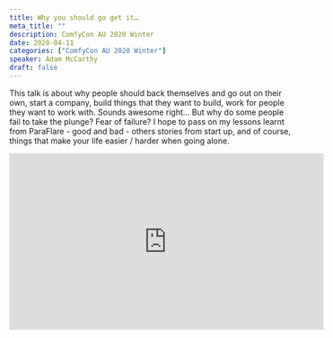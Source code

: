 ```yaml
---
title: Why you should go get it…
meta_title: ""
description: ComfyCon AU 2020 Winter
date: 2020-04-11
categories: ["ComfyCon AU 2020 Winter"]
speaker: Adam McCarthy
draft: false
---
```

This talk is about why people should back themselves and go out on their own, start a company, build things that they want to build, work for people they want to work with. Sounds awesome right...  But why do some people fail to take the plunge? Fear of failure?  I hope to pass on my lessons learnt from ParaFlare - good and bad - others stories from start up, and of course, things that make your life easier / harder when going alone.

<iframe width="560" height="315" src="https://www.youtube.com/embed/IU1rXu4iNyA?si=s6a8O3ryHMAmutvV" title="YouTube video player" frameborder="0" allow="accelerometer; autoplay; clipboard-write; encrypted-media; gyroscope; picture-in-picture; web-share" allowfullscreen></iframe>
